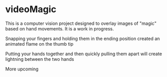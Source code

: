 # videoMagic
This is a computer vision project designed to overlay images of "magic" based on hand movements. It is a work in progress.

Snapping your fingers and holding them in the ending position created an animated flame on the thumb tip

Putting your hands together and then quickly pulling them apart will create lightning between the two hands

More upcoming
